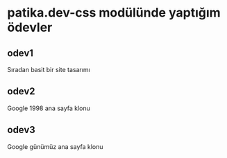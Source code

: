 # patika.dev-css modülünde yaptığım ödevler

## odev1
Sıradan basit bir site tasarımı

## odev2
Google 1998 ana sayfa klonu

## odev3
Google günümüz ana sayfa klonu


